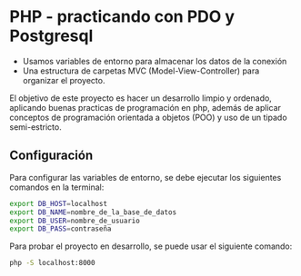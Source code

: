 # PHP - practicando con PDO y Postgresql

* Usamos variables de entorno para almacenar los datos de la conexión
* Una estructura de carpetas MVC (Model-View-Controller) para organizar el proyecto.

El objetivo de este proyecto es hacer un desarrollo limpio y ordenado, aplicando buenas practicas de programación en php, además de aplicar conceptos de programación orientada a objetos (POO) y uso de un tipado semi-estricto.

## Configuración
Para configurar las variables de entorno, se debe ejecutar los siguientes comandos en la terminal:

```bash
export DB_HOST=localhost
export DB_NAME=nombre_de_la_base_de_datos
export DB_USER=nombre_de_usuario
export DB_PASS=contraseña
```

Para probar el proyecto en desarrollo, se puede usar el siguiente comando:

```bash
php -S localhost:8000
```
